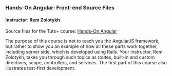 ### Hands-On Angular: Front-end Source Files
#### Instructor: Rem Zolotykh

Source files for the Tuts+ course: [Hands-On Angular](https://courses.tutsplus.com/courses/hands-on-angular)

The purpose of this course is not to teach you the AngularJS framework, but rather to show you an example of how all these parts work together, including server side, which is developed using Rails. Your instructor, Rem Zolotykh, takes you through such topics as routes, built-in and custom directives, scope, controllers, and services. The first part of this course also illustrates test-first development.
